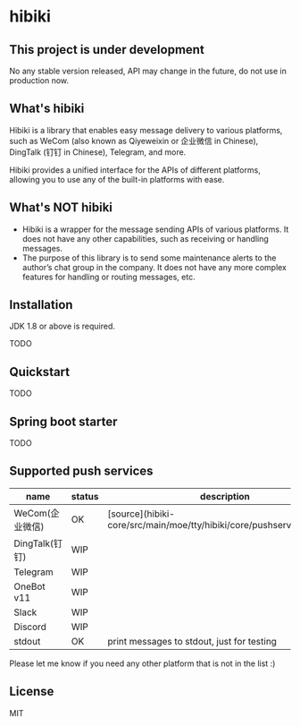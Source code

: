 # hibiki

## This project is under development

No any stable version released, API may change in the future, do not use in production now.

## What's hibiki

Hibiki is a library that enables easy message delivery to various platforms, such as WeCom (also known as Qiyeweixin or 企业微信 in Chinese), DingTalk (钉钉 in Chinese), Telegram, and more.

Hibiki provides a unified interface for the APIs of different platforms, allowing you to use any of the built-in platforms with ease.

## What's NOT hibiki

- Hibiki is a wrapper for the message sending APIs of various platforms. It does not have any other capabilities, such as receiving or handling messages.
- The purpose of this library is to send some maintenance alerts to the author’s chat group in the company. It does not have any more complex features for handling or routing messages, etc.

## Installation

JDK 1.8 or above is required.

TODO

## Quickstart

TODO

## Spring boot starter

TODO

## Supported push services

| name         | status | description                                                          |
|--------------|--------|----------------------------------------------------------------------|
| WeCom(企业微信)  | OK     | [source](hibiki-core/src/main/moe/tty/hibiki/core/pushservices/wecom |
| DingTalk(钉钉) | WIP    |                                                                      |
| Telegram     | WIP    |                                                                      |
| OneBot v11   | WIP    |                                                                      |
| Slack        | WIP    |                                                                      |
| Discord      | WIP    |                                                                      |
| stdout       | OK     | print messages to stdout, just for testing                           |

Please let me know if you need any other platform that is not in the list :)

## License

MIT
